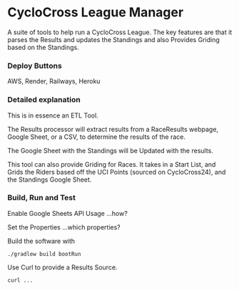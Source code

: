 # CycloCross League Manager

A suite of tools to help run a CycloCross League. The key features are that it parses the Results and updates the
Standings and also Provides Griding based on the Standings.

### Deploy Buttons

AWS, Render, Railways, Heroku

### Detailed explanation

This is in essence an ETL Tool.

The Results processor will extract results from a RaceResults webpage, Google Sheet, or a CSV, to determine the results
of the race.

The Google Sheet with the Standings will be Updated with the results.

This tool can also provide Griding for Races. It takes in a Start List, and Grids the Riders based off the UCI Points
(sourced on CycloCross24), and the Standings Google Sheet.

### Build, Run and Test

Enable Google Sheets API Usage ...how?

Set the Properties ...which properties?

Build the software with

    ./gradlew build bootRun

Use Curl to provide a Results Source.

    curl ...
